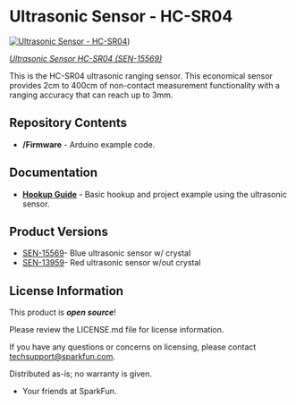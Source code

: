Ultrasonic Sensor - HC-SR04
========================================

[![Ultrasonic Sensor - HC-SR04](https://cdn.sparkfun.com//assets/parts/1/3/5/0/8/15569-Ultrasonic_Distance_Sensor_-_HC-SR04-01.jpg)](https://www.sparkfun.com/products/15569))

[*Ultrasonic Sensor HC-SR04 (SEN-15569)*](https://www.sparkfun.com/products/15569)

This is the HC-SR04 ultrasonic ranging sensor. This economical sensor provides 2cm to 400cm of non-contact measurement functionality with a ranging accuracy that can reach up to 3mm. 

Repository Contents
-------------------

* **/Firmware** - Arduino example code.

Documentation
--------------

* **[Hookup Guide](https://learn.sparkfun.com/tutorials/sparkfun-inventors-kit-experiment-guide---v40/circuit-3b-distance-sensor)** - Basic hookup and project example using the ultrasonic sensor.

Product Versions
----------------
* [SEN-15569](https://www.sparkfun.com/products/15569)- Blue ultrasonic sensor w/ crystal
* [SEN-13959](https://www.sparkfun.com/products/13959)- Red ultrasonic sensor w/out crystal

License Information
-------------------

This product is _**open source**_! 

Please review the LICENSE.md file for license information. 

If you have any questions or concerns on licensing, please contact techsupport@sparkfun.com.

Distributed as-is; no warranty is given.

- Your friends at SparkFun.

_<COLLABORATION CREDIT>_
